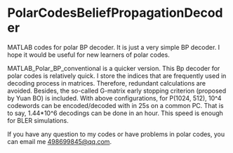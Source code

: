 # PolarCodesBeliefPropagationDecoder
MATLAB codes for polar BP decoder. It is just a very simple BP decoder. I hope it would be useful for new learners of polar codes.

MATLAB_Polar_BP_conventional is a quicker version.
This Bp decoder for polar codes is relatively quick.
I store the indices that are frequently used in decoding process in matrices. Therefore, redundant calculations are avoided.
Besides, the so-called G-matrix early stopping criterion (proposed by Yuan BO) is included.
With above configurations, for P(1024, 512), 10^4 codewords can be encoded/decoded with in 25s on a common PC. 
That is to say, 1.44*10^6 decodings can be done in an hour. This speed is enough for BLER simulations.

If you have any question to my codes or have problems in polar codes, you can email me 498699845@qq.com.
